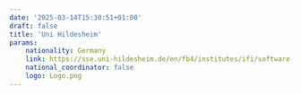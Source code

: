 ```yaml
---
date: '2025-03-14T15:30:51+01:00'
draft: false
title: 'Uni Hildesheim'
params:
    nationality: Germany
    link: https://sse.uni-hildesheim.de/en/fb4/institutes/ifi/software-systems-engineering-sse/
    national_coordinator: false
    logo: Logo.png
---
```

